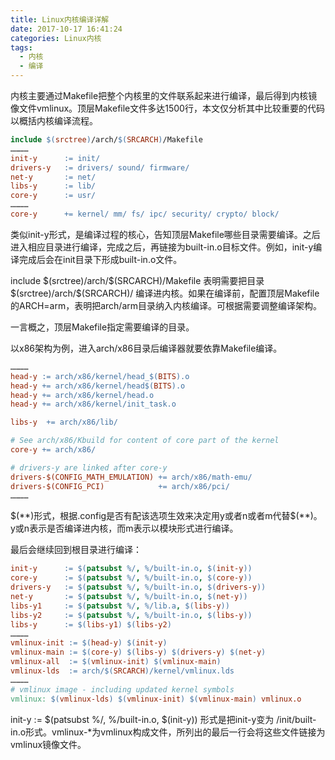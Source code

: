 ```yaml
---
title: Linux内核编译详解
date: 2017-10-17 16:41:24
categories: Linux内核
tags:
  - 内核
  - 编译
---
```


内核主要通过Makefile把整个内核里的文件联系起来进行编译，最后得到内核镜像文件vmlinux。顶层Makefile文件多达1500行，本文仅分析其中比较重要的代码以概括内核编译流程。
<!--more-->
```makefile
include $(srctree)/arch/$(SRCARCH)/Makefile
…………
init-y		:= init/
drivers-y	:= drivers/ sound/ firmware/
net-y		:= net/
libs-y		:= lib/
core-y		:= usr/
…………
core-y		+= kernel/ mm/ fs/ ipc/ security/ crypto/ block/
```

类似init-y形式，是编译过程的核心，告知顶层Makefile哪些目录需要编译。之后进入相应目录进行编译，完成之后，再链接为built-in.o目标文件。例如，init-y编译完成后会在init目录下形成built-in.o文件。

include \$(srctree)/arch/\$(SRCARCH)/Makefile 表明需要把目录  \$(srctree)/arch/\$(SRCARCH)/ 编译进内核。如果在编译前，配置顶层Makefile的ARCH=arm，表明把arch/arm目录纳入内核编译。可根据需要调整编译架构。

一言概之，顶层Makefile指定需要编译的目录。

以x86架构为例，进入arch/x86目录后编译器就要依靠Makefile编译。

```makefile
…………
head-y := arch/x86/kernel/head_$(BITS).o
head-y += arch/x86/kernel/head$(BITS).o
head-y += arch/x86/kernel/head.o
head-y += arch/x86/kernel/init_task.o

libs-y  += arch/x86/lib/

# See arch/x86/Kbuild for content of core part of the kernel
core-y += arch/x86/

# drivers-y are linked after core-y
drivers-$(CONFIG_MATH_EMULATION) += arch/x86/math-emu/
drivers-$(CONFIG_PCI)            += arch/x86/pci/
…………
```

\$(*\*)形式，根据.config是否有配该选项生效来决定用y或者n或者m代替$(\*\*)。y或n表示是否编译进内核，而m表示以模块形式进行编译。

最后会继续回到根目录进行编译：

```makefile
init-y		:= $(patsubst %/, %/built-in.o, $(init-y))
core-y		:= $(patsubst %/, %/built-in.o, $(core-y))
drivers-y	:= $(patsubst %/, %/built-in.o, $(drivers-y))
net-y		:= $(patsubst %/, %/built-in.o, $(net-y))
libs-y1		:= $(patsubst %/, %/lib.a, $(libs-y))
libs-y2		:= $(patsubst %/, %/built-in.o, $(libs-y))
libs-y		:= $(libs-y1) $(libs-y2)
…………
vmlinux-init := $(head-y) $(init-y)
vmlinux-main := $(core-y) $(libs-y) $(drivers-y) $(net-y)
vmlinux-all  := $(vmlinux-init) $(vmlinux-main)
vmlinux-lds  := arch/$(SRCARCH)/kernel/vmlinux.lds
…………
# vmlinux image - including updated kernel symbols
vmlinux: $(vmlinux-lds) $(vmlinux-init) $(vmlinux-main) vmlinux.o
```

init-y := \$(patsubst %/, %/built-in.o, $(init-y)) 形式是把init-y变为 /init/built-in.o形式。vmlinux-*为vmlinux构成文件，所列出的最后一行会将这些文件链接为vmlinux镜像文件。